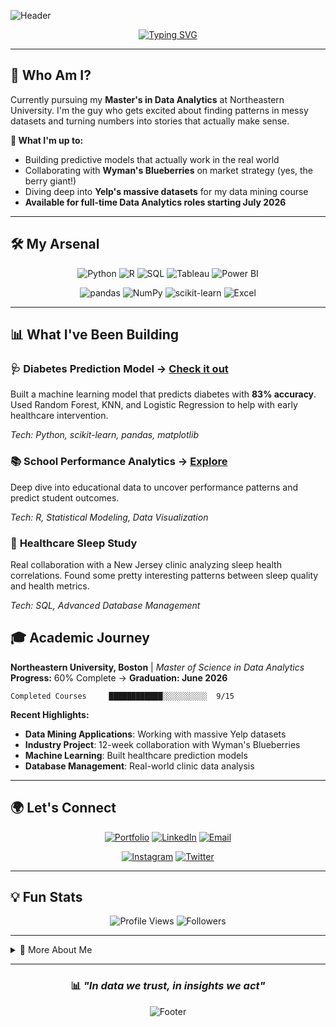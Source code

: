 ![Header](https://capsule-render.vercel.app/api?type=waving&color=0:FF6B6B,50:4ECDC4,100:45B7D1&height=200&section=header&text=Vamshi%20Krishna%20Korutla&fontSize=35&fontColor=ffffff&animation=fadeIn&fontAlignY=35&desc=Turning%20Data%20into%20Decisions&descAlignY=55&descSize=16)

<div align="center">
  
[![Typing SVG](https://readme-typing-svg.demolab.com?font=Fira+Code&pause=800&color=FF6B6B,4ECDC4,45B7D1,96CEB4,FFEAA7,DDA0DD,98D8C8,F7DC6F&multiline=true&width=600&height=100&lines=🎓+Data+Analytics+Graduate+%40+Northeastern;💊+Healthcare+Analytics+Specialist;🐍+Python+%7C+📊+R+%7C+🗃️+SQL+%7C+📈+Tableau;🤖+Machine+Learning+Enthusiast;🎯+Open+to+Full-time+Roles+July+2026;🚀+Turning+Complex+Data+into+Simple+Stories)](https://git.io/typing-svg)

</div>

---

## 🚀 Who Am I?

Currently pursuing my **Master's in Data Analytics** at Northeastern University. I'm the guy who gets excited about finding patterns in messy datasets and turning numbers into stories that actually make sense.

**🎯 What I'm up to:**
- Building predictive models that actually work in the real world
- Collaborating with **Wyman's Blueberries** on market strategy (yes, the berry giant!)
- Diving deep into **Yelp's massive datasets** for my data mining course
- **Available for full-time Data Analytics roles starting July 2026**

---

## 🛠️ My Arsenal

<div align="center">

![Python](https://img.shields.io/badge/Python-FFD43B?style=for-the-badge&logo=python&logoColor=blue)
![R](https://img.shields.io/badge/R-276DC3?style=for-the-badge&logo=r&logoColor=white)
![SQL](https://img.shields.io/badge/PostgreSQL-FF6B6B?style=for-the-badge&logo=postgresql&logoColor=white)
![Tableau](https://img.shields.io/badge/Tableau-4ECDC4?style=for-the-badge&logo=Tableau&logoColor=white)
![Power BI](https://img.shields.io/badge/PowerBI-96CEB4?style=for-the-badge&logo=Power%20BI&logoColor=white)

![pandas](https://img.shields.io/badge/Pandas-FF9A8B?style=for-the-badge&logo=pandas&logoColor=white)
![NumPy](https://img.shields.io/badge/Numpy-A8E6CF?style=for-the-badge&logo=numpy&logoColor=white)
![scikit-learn](https://img.shields.io/badge/scikit_learn-FFB347?style=for-the-badge&logo=scikit-learn&logoColor=white)
![Excel](https://img.shields.io/badge/Microsoft_Excel-87CEEB?style=for-the-badge&logo=microsoft-excel&logoColor=white)

</div>

---

## 📊 What I've Been Building

### 🩺 **Diabetes Prediction Model** → [Check it out](https://github.com/Vamshi782/diabetes-prediction-ml-project)
Built a machine learning model that predicts diabetes with **83% accuracy**. Used Random Forest, KNN, and Logistic Regression to help with early healthcare intervention.

*Tech: Python, scikit-learn, pandas, matplotlib*

### 📚 **School Performance Analytics** → [Explore](https://github.com/Vamshi782/School-Data-Analytics) 
Deep dive into educational data to uncover performance patterns and predict student outcomes.

*Tech: R, Statistical Modeling, Data Visualization*

### 🏥 **Healthcare Sleep Study** 
Real collaboration with a New Jersey clinic analyzing sleep health correlations. Found some pretty interesting patterns between sleep quality and health metrics.

*Tech: SQL, Advanced Database Management*


## 🎓 Academic Journey

**Northeastern University, Boston** | *Master of Science in Data Analytics*  
**Progress:** 60% Complete → **Graduation: June 2026**

```text
Completed Courses     ████████████░░░░░░░░░░  9/15
```

**Recent Highlights:**
- **Data Mining Applications**: Working with massive Yelp datasets
- **Industry Project**: 12-week collaboration with Wyman's Blueberries
- **Machine Learning**: Built healthcare prediction models
- **Database Management**: Real-world clinic data analysis

---

## 🌍 Let's Connect

<div align="center">

[![Portfolio](https://img.shields.io/badge/🌐_Portfolio-FF6B6B?style=for-the-badge&logo=google-chrome&logoColor=white)](https://vamshi782.github.io/portfolio.github.io/)
[![LinkedIn](https://img.shields.io/badge/LinkedIn-4ECDC4?style=for-the-badge&logo=linkedin&logoColor=white)](https://linkedin.com/in/vamshi-krishna-korutla)
[![Email](https://img.shields.io/badge/Email-96CEB4?style=for-the-badge&logo=gmail&logoColor=white)](mailto:korutla.v@northeastern.edu)

[![Instagram](https://img.shields.io/badge/Instagram-FF9A8B?style=for-the-badge&logo=instagram&logoColor=white)](https://www.instagram.com/k_v_k_782/)
[![Twitter](https://img.shields.io/badge/Twitter-87CEEB?style=for-the-badge&logo=twitter&logoColor=white)](https://x.com/Vamshi_k_782)

</div>

---

## 💡 Fun Stats

<div align="center">

![Profile Views](https://komarev.com/ghpvc/?username=Vamshi782&label=Profile%20Views&color=FF6B6B&style=for-the-badge)
![Followers](https://img.shields.io/github/followers/Vamshi782?label=Followers&style=for-the-badge&color=4ECDC4)

</div>

---

<details>
<summary>🤔 More About Me</summary>
<br>

- 🏠 **Based in**: Currently studying at Northeastern University
- 🎯 **Looking for**: Full-time Data Analytics roles starting July 2026
- 💭 **Philosophy**: Data without action is just fancy Excel sheets
- 🎨 **When not coding**: Exploring new places and documenting experiences on Instagram
- ⚡ **Fun fact**: I can explain complex statistical concepts using food analogies

</details>

---

<div align="center">

### 📊 *"In data we trust, in insights we act"*

![Footer](https://capsule-render.vercel.app/api?type=waving&color=0:FF6B6B,50:4ECDC4,100:45B7D1&height=120&section=footer)

</div>
